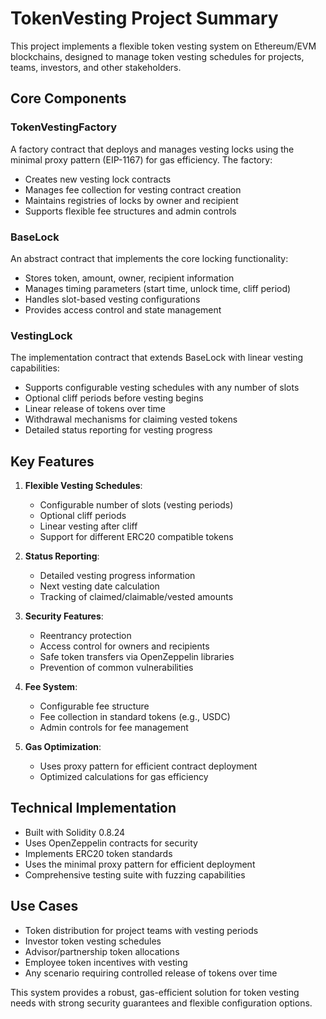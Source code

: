 

 # TokenVesting Project Summary

This project implements a flexible token vesting system on Ethereum/EVM blockchains, designed to manage token vesting schedules for projects, teams, investors, and other stakeholders.

## Core Components

### TokenVestingFactory

A factory contract that deploys and manages vesting locks using the minimal proxy pattern (EIP-1167) for gas efficiency. The factory:

- Creates new vesting lock contracts
- Manages fee collection for vesting contract creation
- Maintains registries of locks by owner and recipient
- Supports flexible fee structures and admin controls

### BaseLock

An abstract contract that implements the core locking functionality:
- Stores token, amount, owner, recipient information
- Manages timing parameters (start time, unlock time, cliff period)
- Handles slot-based vesting configurations
- Provides access control and state management

### VestingLock

The implementation contract that extends BaseLock with linear vesting capabilities:
- Supports configurable vesting schedules with any number of slots
- Optional cliff periods before vesting begins
- Linear release of tokens over time
- Withdrawal mechanisms for claiming vested tokens
- Detailed status reporting for vesting progress

## Key Features

1. **Flexible Vesting Schedules**:
   - Configurable number of slots (vesting periods)
   - Optional cliff periods
   - Linear vesting after cliff
   - Support for different ERC20 compatible tokens

2. **Status Reporting**:
   - Detailed vesting progress information
   - Next vesting date calculation
   - Tracking of claimed/claimable/vested amounts

3. **Security Features**:
   - Reentrancy protection
   - Access control for owners and recipients
   - Safe token transfers via OpenZeppelin libraries
   - Prevention of common vulnerabilities

4. **Fee System**:
   - Configurable fee structure
   - Fee collection in standard tokens (e.g., USDC)
   - Admin controls for fee management

5. **Gas Optimization**:
   - Uses proxy pattern for efficient contract deployment
   - Optimized calculations for gas efficiency

## Technical Implementation

- Built with Solidity 0.8.24
- Uses OpenZeppelin contracts for security
- Implements ERC20 token standards
- Uses the minimal proxy pattern for efficient deployment
- Comprehensive testing suite with fuzzing capabilities

## Use Cases

- Token distribution for project teams with vesting periods
- Investor token vesting schedules
- Advisor/partnership token allocations
- Employee token incentives with vesting
- Any scenario requiring controlled release of tokens over time

This system provides a robust, gas-efficient solution for token vesting needs with strong security guarantees and flexible configuration options.